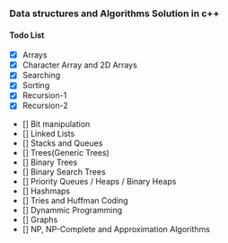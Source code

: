 ### Data structures and Algorithms Solution in c++

#### Todo List
- [x] Arrays
- [x] Character Array and 2D Arrays
- [x] Searching
- [x] Sorting
- [x] Recursion-1
- [x] Recursion-2
- [] Bit manipulation
- [] Linked Lists
- [] Stacks and Queues
- [] Trees(Generic Trees)
- [] Binary Trees
- [] Binary Search Trees
- [] Priority Queues / Heaps / Binary Heaps
- [] Hashmaps
- [] Tries and Huffman Coding
- [] Dynammic Programming
- [] Graphs
- [] NP, NP-Complete and Approximation Algorithms
